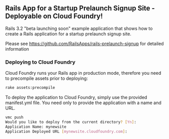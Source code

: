 ## Rails App for a Startup Prelaunch Signup Site - Deployable on Cloud Foundry!

Rails 3.2 "beta launching soon" example application that shows how to create a Rails application for a startup prelaunch signup site.

Please see https://github.com/RailsApps/rails-prelaunch-signup for detailed information

### Deploying to Cloud Foundry

Cloud Foundry runs your Rails app in production mode, therefore you need to precompile assets prior to deploying:

```bash
rake assets:precompile
```

To deploy the application to Cloud Foundry, simply use the provided manifest.yml file.  You need only to provide the application with a name and URL.

```bash
vmc push
Would you like to deploy from the current directory? [Yn]:
Application Name: mynewsite
Application Deployed URL [mynewsite.cloudfoundry.com]:
```